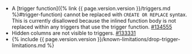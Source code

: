 - A [trigger function]({% link {{ page.version.version }}/triggers.md %}#trigger-function) cannot be replaced with `CREATE OR REPLACE` syntax. This is currently disallowed because the inlined function body is not replaced within any triggers that use the trigger function. [#134555](https://github.com/cockroachdb/cockroach/issues/134555)
- Hidden columns are not visible to triggers. [#133331](https://github.com/cockroachdb/cockroach/issues/133331)
- {% include {{ page.version.version }}/known-limitations/drop-trigger-limitations.md %}